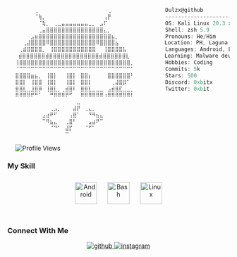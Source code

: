 
```csharp
⠀⠀⠀⠀⠀⠀⠀⢀⠀⠀⠀⠀⠀⠀⠀⠀⠀⠀⠀⠀⠀⠀⠀⠀⠀⠀⢀⠀⠀⠀⠀⠀⠀⠀⠀⠀⠀     Dulzx@github
⠀⠀⠀⠀⠀⠀⠀⠈⢷⡀⠀⠀⠀⠀⠀⠀⠀⠀⠀⠀⠀⠀⠀⠀⠀⢠⡟⠀⠀⠀⠀⠀⠀⠀⠀⠀⠀     -------------------------
⠀⠀⠀⠀⠀⠀⠀⠀⠈⢷⡀⠀⢀⣀⣤⣤⣤⣤⣤⣤⣤⣀⡀⠀⣠⠏⠀⠀⠀⠀⠀⠀⠀⠀⠀⠀⠀     OS: Kali Linux 20.3 x86_64
⠀⠀⠀⠀⠀⠀⠀⠀⢀⣤⣿⣿⣿⣿⣿⣿⣿⣿⣿⣿⣿⣿⣿⣿⣿⣄⡀⠀⠀⠀⠀⠀⠀⠀⠀⠀⠀     Shell: zsh 5.9
⠀⠀⠀⠀⠀⠀⣠⣶⣿⣿⣿⣿⣿⣿⣿⣿⣿⣿⣿⣿⣿⣿⣿⣿⣿⣿⣿⣦⡀⠀⠀⠀⠀⠀⠀⠀⠀     Pronouns: He/Him
⠀⠀⠀⠀⢀⣼⣿⣿⣿⣿⠿⣿⣿⣿⣿⣿⣿⣿⣿⣿⣿⣿⣿⠿⣿⣿⣿⣿⣦⠀⠀⠀⠀⠀⠀⠀      Location: PH, Laguna
⠀⠀⠀⢀⣾⣿⣿⣿⣿⡀⠀⢸⣿⣿⣿⣿⣿⣿⣿⣿⣿⣿⣿⠀⠀⢸⣿⣿⣿⣿⣧⠀⠀⠀⠀⠀⠀     Languages: Android, Linux, Bash, Php, Html/css, 
⠀⠀ ⣾⣿⣿⣿⣿⣿⣿⣾⣿⣿⣿⣿⣿⣿⣿⣿⣿⣿⣿⣿⣿⣾⣿⣿⣿⣿⣿⣿⣇⠀⠀⠀⠀⠀     Learning: Malware devmnt, Exploit devmnt, Code Obfuscation,
⠀⠀⢸⣿⣿⣿⣿⣿⣿⣿⣿⣿⣿⣿⣿⣿⣿⣿⣿⣿⣿⣿⣿⣿⣿⣿⣿⣿⣿⣿⣿⣿⡀⠀⠀⠀⠀     Hobbies: Coding
⠀⠀⠈⠉⠉⠉⠉⠉⠉⠉⠉⠉⠉⠉⠉⠉⠉⠉⠉⠉⠉⠉⠉⠉⠉⠉⠉⠉⠉⠉⠉⠉⠁⠀⠀⠀⠀     Commits: 5k
⠀⠀⣿⣿⣿⣿⣶⣦⡀⠀⢸⣿⡇⠀⠀⢸⣿⡇⠀⣿⣿⡆⠀⠀⠀⠀⣿⣿⣿⣿⣿⣿⠃⠀⠀⠀⠀     Stars: 500
⠀⠀⣿⣿⡇⠀⢸⣿⣿⠀⢸⣿⡇⠀⠀⢸⣿⡇⠀⣿⣿⡇⠀⠀⠀⠀⠀⢀⣼⣿⡿⠁⠀⠀⠀⠀⠀     Discord: 0xbitx
⠀⠀⣿⣿⣇⣀⣸⣿⡿⠀⢸⣿⣇⡀⢀⣾⣿⠇⠀⣿⣿⣇⣀⣀⣀⠀⣠⣾⣿⣏⣀⣀⡀⠀⠀⠀⠀     Twitter: 0xbit
⠀⠀⠿⠿⠿⠿⠟⠛⠁⠀⠀⠛⠿⠿⠿⠟⠋⠀⠀⠿⠿⠿⠿⠿⠿⠰⠿⠿⠿⠿⠿⠿⠇⠀⠀⠀⠀     
⠀⠀⠀⠀⠀⠀⠀⠀⠀⠀⠀⠀⠀⠀⠀⠀⠀⠀⣀⠀⠀⠀⠀⠀⠀⠀⠀⠀⠀⠀⠀⠀⠀⠀⠀⠀⠀     
⠀⠀⠀⠀⠀⠀⠀⠀⠀⠀⠀⢀⣠⡀⠀⠀⠀⣼⡟⠀⢀⣄⡀⠀⠀⠀⠀⠀⠀⠀⠀⠀⠀⠀⠀⠀⠀     
⠀⠀⠀⠀⠀⠀⠀⠀⠀⣠⣴⠟⠋⠀⠀⠀⢠⣿⠁⠀⠀⠙⠻⣦⣄⠀⠀⠀⠀⠀⠀⠀⠀⠀⠀⠀⠀     
⠀⠀⠀⠀⠀⠀⠀⠀⠀⠉⠻⣦⣄⠀⠀⢀⣿⠃⠀⠀⠀⣠⣴⠟⠉⠀⠀⠀⠀⠀⠀⠀⠀⠀⠀⠀⠀     
⠀⠀⠀⠀⠀⠀⠀⠀⠀⠀⠀⠈⠙⠁⠀⣼⡏⠀⠀⠀⠈⠋⠁⠀⠀⠀⠀⠀⠀⠀⠀⠀⠀⠀⠀⠀⠀     
⠀⠀⠀⠀⠀⠀⠀⠀⠀⠀⠀⠀⠀⠀⠀⠉⠀⠀⠀⠀⠀⠀⠀⠀⠀⠀⠀⠀⠀⠀⠀⠀⠀⠀⠀⠀⠀     

```
 &emsp; ![Profile Views](https://komarev.com/ghpvc/?username=Dulzx)

### My Skill  
<div align="center">  
<a href="https://www.android.com/intl/en_in/" target="_blank"><img style="margin: 10px" src="https://profilinator.rishav.dev/skills-assets/android-original-wordmark.svg" alt="Android" height="50" /></a>  
<a href="https://www.gnu.org/software/bash/" target="_blank"><img style="margin: 10px" src="https://upload.wikimedia.org/wikipedia/commons/4/4b/Bash_Logo_Colored.svg" alt="Bash" height="50" /></a>  
<a href="https://www.linux.org/" target="_blank"><img style="margin: 10px" src="https://profilinator.rishav.dev/skills-assets/linux-original.svg" alt="Linux" height="50" /></a>  
</div>  

<br>

### Connect With Me  
<div align="center">
<a href="https://github.com/https://github.com/Dulzx" target="_blank">
<img src=https://img.shields.io/badge/github-%2324292e.svg?&style=for-the-badge&logo=github&logoColor=white alt=github style="margin-bottom: 5px;" />
</a>
<a href="https://instagram.com/https://Instagram.com/dulzzs" target="_blank">
<img src=https://img.shields.io/badge/instagram-%23000000.svg?&style=for-the-badge&logo=instagram&logoColor=white alt=instagram style="margin-bottom: 5px;" />
</a>  
</div>  
